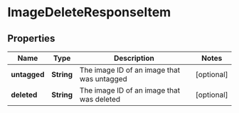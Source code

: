 
# ImageDeleteResponseItem

## Properties
Name | Type | Description | Notes
------------ | ------------- | ------------- | -------------
**untagged** | **String** | The image ID of an image that was untagged |  [optional]
**deleted** | **String** | The image ID of an image that was deleted |  [optional]



